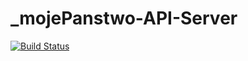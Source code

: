 _mojePanstwo-API-Server
=======================
[![Build Status](https://travis-ci.org/epforgpl/_mojePanstwo-API-Server.png)](https://travis-ci.org/epforgpl/_mojePanstwo-API-Server)